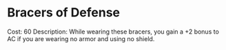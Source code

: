 # Bracers of Defense

Cost: 60
Description: While wearing these bracers, you gain a +2 bonus to AC if you are wearing no armor and using no shield.